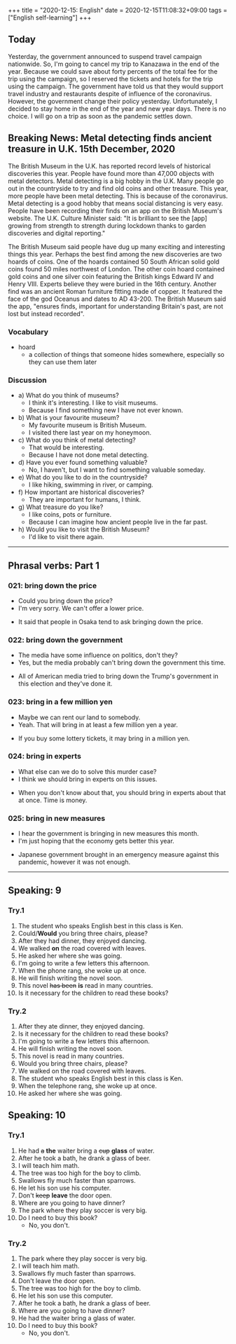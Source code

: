 +++
title =  "2020-12-15: English"
date = 2020-12-15T11:08:32+09:00
tags = ["English self-learning"]
+++

## Today

Yesterday, the government announced to suspend travel campaign nationwide.
So, I'm going to cancel my trip to Kanazawa in the end of the year.
Because we could save about forty percents of the total fee for the trip using the campaign, so I reserved the tickets and hotels for the trip using the campaign.
The government have told us that they would support travel industry and restaurants despite of influence of the coronavirus.
However, the government change their policy yesterday.
Unfortunately, I decided to stay home in the end of the year and new year days.
There is no choice.
I will go on a trip as soon as the pandemic settles down. 

## Breaking News: Metal detecting finds ancient treasure in U.K. 15th December, 2020

The British Museum in the U.K. has reported record levels of historical discoveries this year. People have found more than 47,000 objects with metal detectors. Metal detecting is a big hobby in the U.K. Many people go out in the countryside to try and find old coins and other treasure. This year, more people have been metal detecting. This is because of the coronavirus. Metal detecting is a good hobby that means social distancing is very easy. People have been recording their finds on an app on the British Museum's website. The U.K. Culture Minister said: "It is brilliant to see the [app] growing from strength to strength during lockdown thanks to garden discoveries and digital reporting."

The British Museum said people have dug up many exciting and interesting things this year. Perhaps the best find among the new discoveries are two hoards of coins. One of the hoards contained 50 South African solid gold coins found 50 miles northwest of London. The other coin hoard contained gold coins and one silver coin featuring the British kings Edward IV and Henry VIII. Experts believe they were buried in the 16th century. Another find was an ancient Roman furniture fitting made of copper. It featured the face of the god Oceanus and dates to AD 43-200. The British Museum said the app, "ensures finds, important for understanding Britain's past, are not lost but instead recorded".

### Vocabulary

* hoard
  - a collection of things that someone hides somewhere, especially so they can use them later

### Discussion

* a) What do you think of museums?
  - I think it's interesting. I like to visit museums.
  - Because I find something new I have not ever known.
* b) What is your favourite museum?
  - My favourite museum is British Museum.
  - I visited there last year on my honeymoon.
* c) What do you think of metal detecting?
  - That would be interesting.
  - Because I have not done metal detecting.
* d) Have you ever found something valuable?
  - No, I haven't, but I want to find something valuable someday.
* e) What do you like to do in the countryside?
  - I like hiking, swimming in river, or camping.
* f) How important are historical discoveries?
  - They are important for humans, I think.
* g) What treasure do you like?
  - I like coins, pots or furniture.
  - Because I can imagine how ancient people live in the far past.
* h) Would you like to visit the British Museum?
  - I'd like to visit there again.

- - -

## Phrasal verbs: Part 1

### 021: bring down the price

* Could you bring down the price?
* I'm very sorry. We can't offer a lower price.

- It said that people in Osaka tend to ask bringing down the price.

### 022: bring down the government

* The media have some influence on politics, don't they?
* Yes, but the media probably can't bring down the government this time.

- All of American media tried to bring down the Trump's government in this election and they've done it.

### 023: bring in a few million yen

* Maybe we can rent our land to somebody.
* Yeah. That will bring in at least a few million yen a year.

- If you buy some lottery tickets, it may bring in a million yen.

### 024: bring in experts

* What else can we do to solve this murder case?
* I think we should bring in experts on this issues.

- When you don't know about that, you should bring in experts about that at once. Time is money.

### 025: bring in new measures

* I hear the government is bringing in new measures this month.
* I'm just hoping that the economy gets better this year.

- Japanese government brought in an emergency measure against this pandemic, however it was not enough.

- - -

## Speaking: 9
### Try.1

1. The student who speaks English best in this class is Ken.
2. Could/**Would** you bring three chairs, please?
3. After they had dinner, they enjoyed dancing.
4. We walked **on** the road covered with leaves.
5. He asked her where she was going.
6. I'm going to write a few letters this afternoon.
7. When the phone rang, she woke up at once.
8. He will finish writing the novel soon.
9. This novel ~~has been~~ **is** read in many countries.
10. Is it necessary for the children to read these books?

### Try.2

1. After they ate dinner, they enjoyed dancing.
2. Is it necessary for the children to read these books?
3. I'm going to write a few letters this afternoon.
4. He will finish writing the novel soon.
5. This novel is read in many countries.
6. Would you bring three chairs, please?
7. We walked on the road covered with leaves.
8. The student who speaks English best in this class is Ken.
9. When the telephone rang, she woke up at once.
10. He asked her where she was going.


## Speaking: 10
### Try.1

1. He had ~~a~~ **the** waiter bring a ~~cup~~ **glass** of water.
2. After he took a bath, he drank a glass of beer.
3. I will teach him math.
4. The tree was too high for the boy to climb.
5. Swallows fly much faster than sparrows.
6. He let his son use his computer.
7. Don't ~~keep~~ **leave** the door open.
8. Where are you going to have dinner?
9. The park where they play soccer is very big.
10. Do I need to buy this book?
    - No, you don't.

### Try.2

1. The park where they play soccer is very big.
2. I will teach him math.
3. Swallows fly much faster than sparrows.
4. Don't leave the door open.
5. The tree was too high for the boy to climb.
6. He let his son use this computer.
7. After he took a bath, he drank a glass of beer.
8. Where are you going to have dinner?
9. He had the waiter bring a glass of water.
10. Do I need to buy this book?
    - No, you don't.
